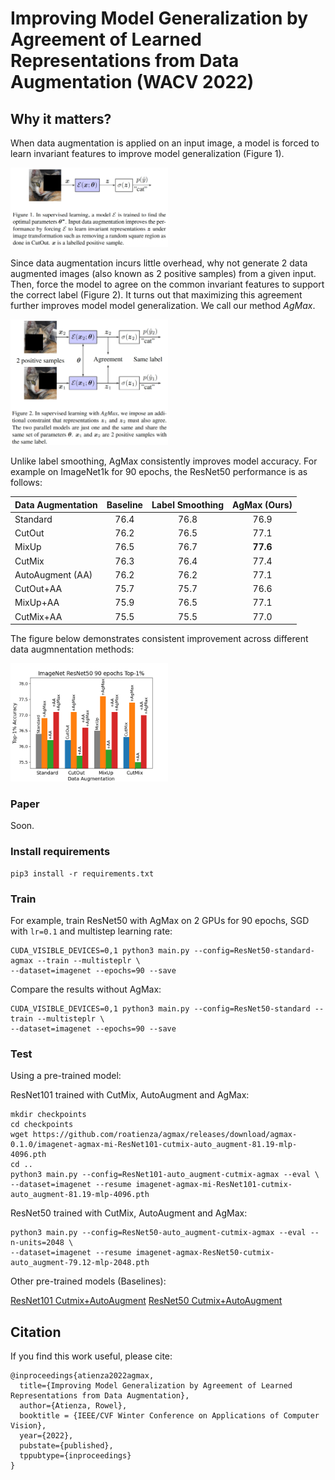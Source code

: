 # Improving Model Generalization by Agreement of Learned Representations from Data Augmentation (WACV 2022)


## Why it matters?

When data augmentation is applied on an input image, a model is forced to learn invariant features to improve model generalization (Figure 1). 

<img src="https://github.com/roatienza/agmax/blob/master/figures/fig1_agmax.png" width="50%" height="50%">


Since data augmentation incurs little overhead, why not generate 2 data augmented images (also known as 2 positive samples) from a given input. Then, force the model to agree on the common invariant features to support the correct label (Figure 2). It turns out that maximizing this agreement further improves model model generalization. We call our method *AgMax*.


<img src="https://github.com/roatienza/agmax/blob/master/figures/fig2_agmax.png" width="50%" height="50%">

Unlike label smoothing, AgMax consistently improves model accuracy. For example on ImageNet1k for 90 epochs, the ResNet50 performance is as follows:


| Data Augmentation | Baseline | Label Smoothing | AgMax (Ours) |
| :------------ | :-------------: | :-------------: | :-------------: |
| Standard | 76.4 | 76.8 | 76.9 | 
| CutOut | 76.2 | 76.5 | 77.1 |
| MixUp | 76.5 | 76.7| **77.6**  |
| CutMix | 76.3 | 76.4 | 77.4 |
| AutoAugment (AA) | 76.2 | 76.2 | 77.1 |
| CutOut+AA | 75.7 | 75.7 | 76.6 |
| MixUp+AA | 75.9 | 76.5 | 77.1 |
| CutMix+AA | 75.5 | 75.5 | 77.0 |

The figure below demonstrates consistent improvement across different data augmnentation methods:

<img src="https://github.com/roatienza/agmax/blob/master/figures/ImageNet_ResNet50_90_epochs_Top-1.png" width="50%" height="50%">

### Paper

Soon.

### Install requirements

```
pip3 install -r requirements.txt
```

### Train

For example, train ResNet50 with AgMax on 2 GPUs for 90 epochs, SGD with `lr=0.1` and multistep learning rate:

```
CUDA_VISIBLE_DEVICES=0,1 python3 main.py --config=ResNet50-standard-agmax --train --multisteplr \
--dataset=imagenet --epochs=90 --save
```

Compare the results without AgMax:

```
CUDA_VISIBLE_DEVICES=0,1 python3 main.py --config=ResNet50-standard --train --multisteplr \
--dataset=imagenet --epochs=90 --save
```

### Test

Using a pre-trained model:

ResNet101 trained with CutMix, AutoAugment and AgMax:
```
mkdir checkpoints
cd checkpoints
wget https://github.com/roatienza/agmax/releases/download/agmax-0.1.0/imagenet-agmax-mi-ResNet101-cutmix-auto_augment-81.19-mlp-4096.pth
cd ..
python3 main.py --config=ResNet101-auto_augment-cutmix-agmax --eval \
--dataset=imagenet --resume imagenet-agmax-mi-ResNet101-cutmix-auto_augment-81.19-mlp-4096.pth
```

ResNet50 trained with CutMix, AutoAugment and AgMax:

```
python3 main.py --config=ResNet50-auto_augment-cutmix-agmax --eval --n-units=2048 \
--dataset=imagenet --resume imagenet-agmax-ResNet50-cutmix-auto_augment-79.12-mlp-2048.pth
```

Other pre-trained models (Baselines):

[ResNet101 Cutmix+AutoAugment](https://github.com/roatienza/agmax/releases/download/agmax-0.1.0/imagenet-standard-ResNet101-cutmix-auto_augment-80.69.pth)
[ResNet50 Cutmix+AutoAugment](https://github.com/roatienza/agmax/releases/download/agmax-0.1.0/imagenet-standard-ResNet50-cutmix-auto_augment-78.5.pth)

## Citation
If you find this work useful, please cite:

```
@inproceedings{atienza2022agmax,
  title={Improving Model Generalization by Agreement of Learned Representations from Data Augmentation},
  author={Atienza, Rowel},
  booktitle = {IEEE/CVF Winter Conference on Applications of Computer Vision},
  year={2022},
  pubstate={published},
  tppubtype={inproceedings}
}
```
